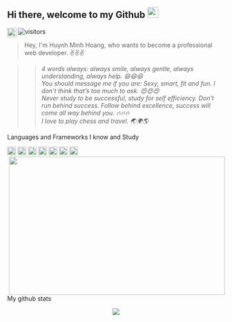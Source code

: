 ## Hi there, welcome to my Github <img src="https://user-images.githubusercontent.com/67463412/129594509-ebe7e349-b763-498c-9d0e-021d6cee5d40.gif" width="25" />
[<img alt="Linkedin" align="left" width="22" src="https://user-images.githubusercontent.com/67463412/129685506-55be7564-06eb-410e-8a3c-f947aec2aad7.png" />][linkedin]
![visitors](https://visitor-badge.glitch.me/badge?page_id=TonTon69)

[linkedin]: https://www.linkedin.com/in/humiho69

> Hey, I'm Huynh Minh Hoang, who wants to become a professional web developer. ✌️✌️✌️

>> *4 words always: always smile, always gentle, always understanding, always help. 😄😄😄\
You should message me if you are: Sexy, smart, fit and fun. I don’t think that’s too much to ask. 😍😍😍\
Never study to be successful, study for self efficiency. Don’t run behind success. Follow behind excellence, success will come all way behind you. 🔥🔥🔥\
I love to play chess and travel. 🌏🌍🌎*

Languages and Frameworks I know and Study

<code><img width="20" src="https://user-images.githubusercontent.com/67463412/129682914-b775d29f-107c-42c4-b7df-064a12edcfb6.png" /></code>
<code><img width="20" src="https://user-images.githubusercontent.com/67463412/129682987-540e581b-999d-4ea1-bf3c-50c5216e9400.png" /></code>
<code><img width="20" src="https://user-images.githubusercontent.com/67463412/129683263-3a59278c-7ed0-4aa0-904c-698634df26a4.png" /></code>
<code><img width="20" src="https://user-images.githubusercontent.com/67463412/129683635-226e9808-f7bd-441c-9479-553c0d2f0ba0.png" /></code>
<code><img width="20" src="https://user-images.githubusercontent.com/67463412/129683778-91b7d0c7-ecf5-4f38-9e1e-52678e14512f.png" /></code>
<code><img width="20" src="https://user-images.githubusercontent.com/67463412/129683735-cf63ca20-e337-47c5-afba-cc55db9a4d22.png" /></code>
<code><img width="20" src="https://user-images.githubusercontent.com/67463412/129683854-98cdb97b-1677-4319-b0b7-3977b2b22c36.png" /></code>
<img align="right" src="https://user-images.githubusercontent.com/67463412/129671456-61ef0d33-44b3-472d-916b-8dbad6b628a0.gif" width="500" height="320" /> 

My github stats
<p align="center">
  <img src="https://github-readme-stats.vercel.app/api?username=TonTon69&theme=great-gatsby&show_icons=true" />
</p>
